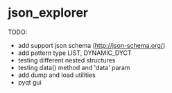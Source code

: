 json_explorer
=============

TODO:
* add support json schema (http://json-schema.org/)
* add pattern type LIST, DYNAMIC_DYCT
* testing different nested structures
* testing data() method and 'data' param
* add dump and load utilities
* pyqt gui